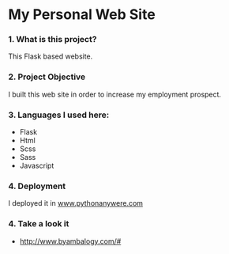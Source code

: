 # My Personal Web Site
### 1. What is this project? 

This Flask based website.

### 2. Project Objective

I built this web site in order to increase my employment prospect. 

### 3. Languages I used here: 
+ Flask
+ Html
+ Scss
+ Sass
+ Javascript

### 4. Deployment

I deployed it in www.pythonanywere.com

### 4. Take a look it

+ http://www.byambalogy.com/#
